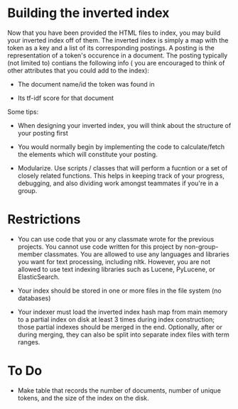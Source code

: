 # Building the inverted index  

Now that you have been provided the HTML files to index, you may build your inverted index off of them. The inverted index is simply a map with the token as a key and a list of its corresponding postings. A posting is the representation of a token's occurence in a document. The posting typically (not limited to) contians the following info ( you are encouraged to think of other attributes that you could add to the index):  

* The document name/id the token was found in  

* Its tf-idf score for that document  

Some tips:  

* When designing your inverted index, you will think about the structure of your posting first  

* You would normally begin by implementing the code to calculate/fetch the elements which will constitute your posting.  

* Modularize. Use scripts / classes that will perform a fucntion or a set of closely related functions. This helps in keeping track of your progress, debugging, and also dividing work amongst teammates if you're in a group.  

# Restrictions  

* You can use code that you or any classmate wrote for the previous projects. You cannot use code written for this project by non-group-member classmates. You are allowed to use any languages and libraries you want for text processing, including nltk. However, you are not allowed to use text indexing libraries such as Lucene, PyLucene, or ElasticSearch.

* Your index should be stored in one or more files in the file system (no databases)  

* Your indexer must load the inverted index hash map from main memory to a partial index on disk at least 3 times during index construction; those  partial indexes should be merged in the end. Optionally, after or during merging, they can also be split into separate index files with term ranges. 

# To Do  

* Make table that records the number of documents, number of unique tokens, and the size of the index on the disk.  
